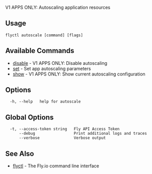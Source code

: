V1 APPS ONLY: Autoscaling application resources

## Usage
~~~
flyctl autoscale [command] [flags]
~~~

## Available Commands
* [disable](/docs/flyctl/autoscale-disable/)	 - V1 APPS ONLY: Disable autoscaling
* [set](/docs/flyctl/autoscale-set/)	 - Set app autoscaling parameters
* [show](/docs/flyctl/autoscale-show/)	 - V1 APPS ONLY: Show current autoscaling configuration

## Options

~~~
  -h, --help   help for autoscale
~~~

## Global Options

~~~
  -t, --access-token string   Fly API Access Token
      --debug                 Print additional logs and traces
      --verbose               Verbose output
~~~

## See Also

* [flyctl](/docs/flyctl/help/)	 - The Fly.io command line interface

